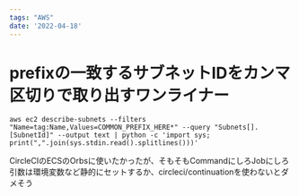 ```yaml
---
tags: "AWS"
date: '2022-04-18'
---
```


# prefixの一致するサブネットIDをカンマ区切りで取り出すワンライナー

`aws ec2 describe-subnets --filters "Name=tag:Name,Values=COMMON_PREFIX_HERE*" --query "Subnets[].[SubnetId]" --output text | python -c 'import sys; print(",".join(sys.stdin.read().splitlines()))'`

CircleCIのECSのOrbsに使いたかったが、そもそもCommandにしろJobにしろ引数は環境変数など静的にセットするか、circleci/continuationを使わないとダメそう
